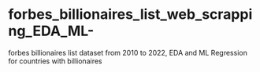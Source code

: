# forbes_billionaires_list_web_scrapping_EDA_ML-
forbes billionaires list dataset from 2010 to 2022, EDA and ML Regression for countries with billionaires
